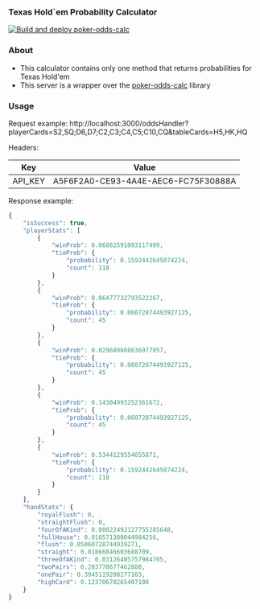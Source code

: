 ### Texas Hold`em Probability Calculator
[![Build and deploy poker-odds-calc](https://github.com/AlexanderIbraimov/texas-hold-em-probs/actions/workflows/main_poker-odds-calc.yml/badge.svg)](https://github.com/AlexanderIbraimov/texas-hold-em-probs/actions/workflows/main_poker-odds-calc.yml)

### About

- This calculator contains only one method that returns probabilities for Texas Hold'em
- This server is a wrapper over the [poker-odds-calc](https://www.npmjs.com/package/poker-odds-calc) library

### Usage

Request example:
http://localhost:3000/oddsHandler?playerCards=S2,SQ;D6,D7;C2,C3;C4,C5;C10,CQ&tableCards=H5,HK,HQ

Headers:

Key  | Value
------------- | -------------
API_KEY | A5F6F2A0-CE93-4A4E-AEC6-FC75F30888A 

Response example: 
```javascript
{
    "isSuccess": true,
    "playerStats": [
        {
            "winProb": 0.06882591093117409,
            "tieProb": {
                "probability": 0.1592442645074224,
                "count": 118
            }
        },
        {
            "winProb": 0.06477732793522267,
            "tieProb": {
                "probability": 0.06072874493927125,
                "count": 45
            }
        },
        {
            "winProb": 0.029689608636977057,
            "tieProb": {
                "probability": 0.06072874493927125,
                "count": 45
            }
        },
        {
            "winProb": 0.14304993252361672,
            "tieProb": {
                "probability": 0.06072874493927125,
                "count": 45
            }
        },
        {
            "winProb": 0.5344129554655871,
            "tieProb": {
                "probability": 0.1592442645074224,
                "count": 118
            }
        }
    ],
    "handStats": {
        "royalFlush": 0,
        "straightFlush": 0,
        "fourOfAKind": 0.00022492127755285648,
        "fullHouse": 0.010571300044984256,
        "flush": 0.05060728744939271,
        "straight": 0.01866846603688709,
        "threeOfAKind": 0.03126405757984705,
        "twoPairs": 0.203778677462888,
        "onePair": 0.3945119208277103,
        "highCard": 0.12370670265407108
    }
}
```

